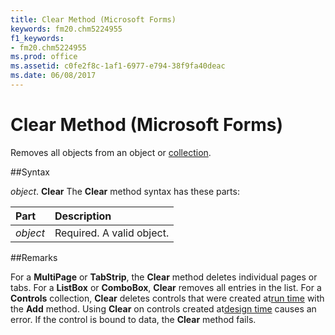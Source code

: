 ```yaml
---
title: Clear Method (Microsoft Forms)
keywords: fm20.chm5224955
f1_keywords:
- fm20.chm5224955
ms.prod: office
ms.assetid: c0fe2f8c-1af1-6977-e794-38f9fa40deac
ms.date: 06/08/2017
---
```



# Clear Method (Microsoft Forms)



Removes all objects from an object or [collection](../../Glossary/vbe-glossary.md).

##Syntax

_object_. **Clear**
The  **Clear** method syntax has these parts:


|**Part**|**Description**|
|:-----|:-----|
| _object_|Required. A valid object.|

##Remarks

For a  **MultiPage** or **TabStrip**, the **Clear** method deletes individual pages or tabs.
For a  **ListBox** or **ComboBox**, **Clear** removes all entries in the list.
For a  **Controls** collection, **Clear** deletes controls that were created at[run time](../../Glossary/vbe-glossary.md) with the **Add** method. Using **Clear** on controls created at[design time](../../Glossary/vbe-glossary.md) causes an error.
If the control is bound to data, the  **Clear** method fails.

